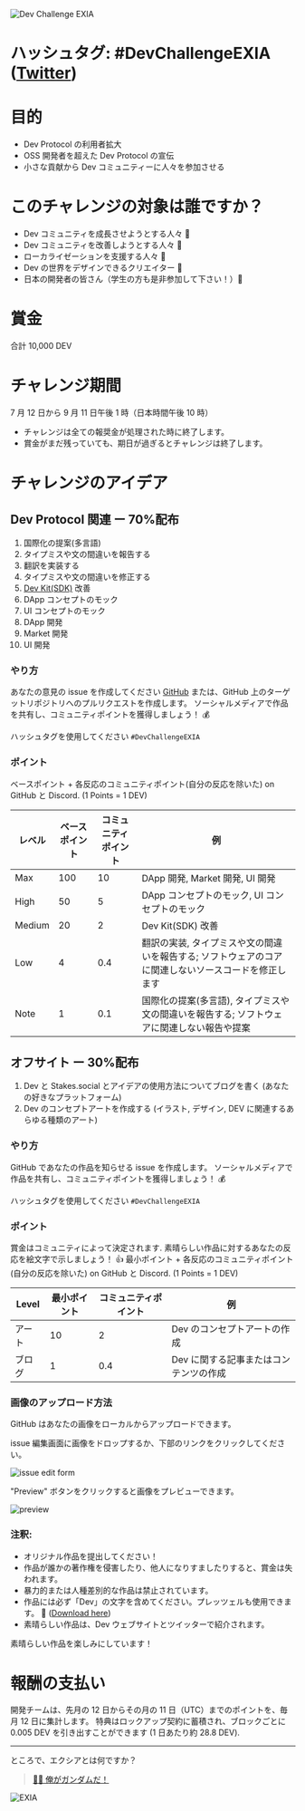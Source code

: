 ![Dev Challenge EXIA](https://i.imgur.com/00hoYGS.gif)

# ハッシュタグ: #DevChallengeEXIA ([Twitter](https://twitter.com/search?q=%23DevChallengeEXIA))

# 目的

- Dev Protocol の利用者拡大
- OSS 開発者を超えた Dev Protocol の宣伝
- 小さな貢献から Dev コミュニティーに人々を参加させる

# このチャレンジの対象は誰ですか？

- Dev コミュニティを成長させようとする人々 🙌
- Dev コミュニティを改善しようとする人々 🙌
- ローカライゼーションを支援する人々 🙌
- Dev の世界をデザインできるクリエイター 🙌
- 日本の開発者の皆さん（学生の方も是非参加して下さい！）🙌

# 賞金

合計 10,000 DEV

# チャレンジ期間

7 月 12 日から 9 月 11 日午後 1 時（日本時間午後 10 時）

- チャレンジは全ての報奨金が処理された時に終了します。
- 賞金がまだ残っていても、期日が過ぎるとチャレンジは終了します。

# チャレンジのアイデア

## Dev Protocol 関連 ー 70%配布

1. 国際化の提案(多言語)
2. タイプミスや文の間違いを報告する
3. 翻訳を実装する
4. タイプミスや文の間違いを修正する
5. [Dev Kit(SDK)](https://github.com/dev-protocol/dev-kit-js) 改善
6. DApp コンセプトのモック
7. UI コンセプトのモック
8. DApp 開発
9. Market 開発
10. UI 開発

### やり方

あなたの意見の issue を作成してください [GitHub](https://github.com/dev-protocol/community/issues) または、GitHub 上のターゲットリポジトリへのプルリクエストを作成します。 ソーシャルメディアで作品を共有し、コミュニティポイントを獲得しましょう！ 💰

ハッシュタグを使用してください `#DevChallengeEXIA`

### ポイント

ベースポイント + 各反応のコミュニティポイント(自分の反応を除いた) on GitHub と Discord. (1 Points = 1 DEV)

| レベル | ベースポイント | コミュニティポイント | 例                                                                                                   |
| ------ | -------------- | -------------------- | ---------------------------------------------------------------------------------------------------- |
| Max    | 100            | 10                   | DApp 開発, Market 開発, UI 開発                                                                      |
| High   | 50             | 5                    | DApp コンセプトのモック, UI コンセプトのモック                                                       |
| Medium | 20             | 2                    | Dev Kit(SDK) 改善                                                                                    |
| Low    | 4              | 0.4                  | 翻訳の実装, タイプミスや文の間違いを報告する; ソフトウェアのコアに関連しないソースコードを修正します |
| Note   | 1              | 0.1                  | 国際化の提案(多言語), タイプミスや文の間違いを報告する; ソフトウェアに関連しない報告や提案           |

## オフサイト ー 30%配布

1. Dev と Stakes.social とアイデアの使用方法についてブログを書く (あなたの好きなプラットフォーム)
2. Dev のコンセプトアートを作成する (イラスト, デザイン, DEV に関連するあらゆる種類のアート)

### やり方

GitHub であなたの作品を知らせる issue を作成します。 ソーシャルメディアで作品を共有し、コミュニティポイントを獲得しましょう！ 💰

ハッシュタグを使用してください `#DevChallengeEXIA`

### ポイント

賞金はコミュニティによって決定されます. 素晴らしい作品に対するあなたの反応を絵文字で示しましょう！ 👍
最小ポイント + 各反応のコミュニティポイント(自分の反応を除いた) on GitHub と Discord. (1 Points = 1 DEV)

| Level  | 最小ポイント | コミュニティポイント | 例                                     |
| ------ | ------------ | -------------------- | -------------------------------------- |
| アート | 10           | 2                    | Dev のコンセプトアートの作成           |
| ブログ | 1            | 0.4                  | Dev に関する記事またはコンテンツの作成 |

### 画像のアップロード方法

GitHub はあなたの画像をローカルからアップロードできます。

issue 編集画面に画像をドロップするか、下部のリンクをクリックしてください。

![issue edit form](https://i.imgur.com/IxMjyAU.png)

"Preview" ボタンをクリックすると画像をプレビューできます。

![preview](https://i.imgur.com/4rQYZJg.png)

### 注釈:

- オリジナル作品を提出してください！
- 作品が誰かの著作権を侵害したり、他人になりすましたりすると、賞金は失われます。
- 暴力的または人種差別的な作品は禁止されています。
- 作品には必ず「Dev」の文字を含めてください。プレッツェルも使用できます。 🥨 ([Download here](https://www.dropbox.com/sh/s55ba1d7qlcixjy/AADpM9_cZZR9k2wCJdFzwZzoa?dl=0))
- 素晴らしい作品は、Dev ウェブサイトとツイッターで紹介されます。

素晴らしい作品を楽しみにしています！

# 報酬の支払い

開発チームは、先月の 12 日からその月の 11 日（UTC）までのポイントを、毎月 12 日に集計します。
特典はロックアップ契約に蓄積され、ブロックごとに 0.005 DEV を引き出すことができます (1 日あたり約 28.8 DEV).

---

ところで、エクシアとは何ですか？

> [👨‍🚀 俺がガンダムだ！](https://gundam.fandom.com/wiki/GN-001_Gundam_Exia)

![EXIA](https://media1.tenor.com/images/8f2f48ab5ba7d1e2c284ed18feb15072/tenor.gif?itemid=5102460)
